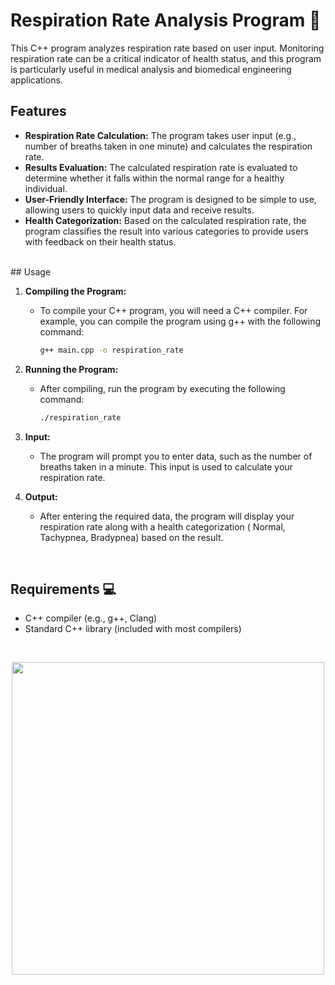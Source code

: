 
# Respiration Rate Analysis Program 🚀

This C++ program analyzes respiration rate based on user input. Monitoring respiration rate can be a critical indicator of health status, and this program is particularly useful in medical analysis and biomedical engineering applications.
<br>

## Features 

- **Respiration Rate Calculation:** The program takes user input (e.g., number of breaths taken in one minute) and calculates the respiration rate.
- **Results Evaluation:** The calculated respiration rate is evaluated to determine whether it falls within the normal range for a healthy individual.
- **User-Friendly Interface:** The program is designed to be simple to use, allowing users to quickly input data and receive results.
- **Health Categorization:** Based on the calculated respiration rate, the program classifies the result into various categories to provide users with feedback on their health status.
<br>
## Usage

1. **Compiling the Program:**
   - To compile your C++ program, you will need a C++ compiler. For example, you can compile the program using g++ with the following command:
   
     ```bash
     g++ main.cpp -o respiration_rate
     ```

2. **Running the Program:**
   - After compiling, run the program by executing the following command:
   
     ```bash
     ./respiration_rate
     ```

3. **Input:**
   - The program will prompt you to enter data, such as the number of breaths taken in a minute. This input is used to calculate your respiration rate.
   
4. **Output:**
   - After entering the required data, the program will display your respiration rate along with a health categorization ( Normal, Tachypnea, Bradypnea) based on the result.

<br>

## Requirements 💻

- C++ compiler (e.g., g++, Clang)
- Standard C++ library (included with most compilers)
<br>
<p align="center"> 
<img src="https://miro.medium.com/v2/resize:fit:1400/0*HehFU-QEbhxk6EIW" width="500" >
</p>
<br>




